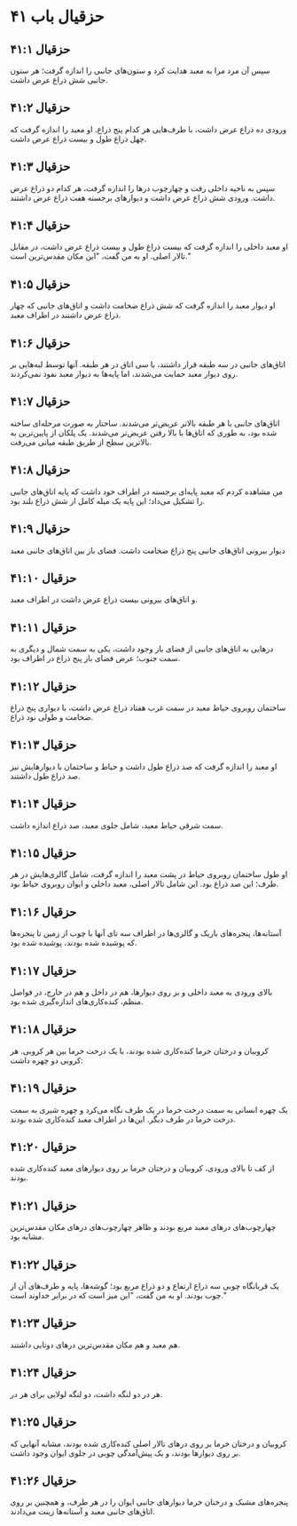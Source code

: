# حزقیال باب ۴۱

## حزقیال ۴۱:۱
سپس آن مرد مرا به معبد هدایت کرد و ستون‌های جانبی را اندازه گرفت؛ هر ستون جانبی شش ذراع عرض داشت.

## حزقیال ۴۱:۲
ورودی ده ذراع عرض داشت، با طرف‌هایی هر کدام پنج ذراع. او معبد را اندازه گرفت که چهل ذراع طول و بیست ذراع عرض داشت.

## حزقیال ۴۱:۳
سپس به ناحیه داخلی رفت و چهارچوب درها را اندازه گرفت، هر کدام دو ذراع عرض داشت. ورودی شش ذراع عرض داشت و دیوارهای برجسته هفت ذراع عرض داشتند.

## حزقیال ۴۱:۴
او معبد داخلی را اندازه گرفت که بیست ذراع طول و بیست ذراع عرض داشت، در مقابل تالار اصلی. او به من گفت، "این مکان مقدس‌ترین است."

## حزقیال ۴۱:۵
او دیوار معبد را اندازه گرفت که شش ذراع ضخامت داشت و اتاق‌های جانبی که چهار ذراع عرض داشتند در اطراف معبد.

## حزقیال ۴۱:۶
اتاق‌های جانبی در سه طبقه قرار داشتند، با سی اتاق در هر طبقه. آنها توسط لبه‌هایی بر روی دیوار معبد حمایت می‌شدند، اما پایه‌ها به دیوار معبد نفوذ نمی‌کردند.

## حزقیال ۴۱:۷
اتاق‌های جانبی با هر طبقه بالاتر عریض‌تر می‌شدند. ساختار به صورت مرحله‌ای ساخته شده بود، به طوری که اتاق‌ها با بالا رفتن عریض‌تر می‌شدند. یک پلکان از پایین‌ترین به بالاترین سطح از طریق طبقه میانی می‌رفت.

## حزقیال ۴۱:۸
من مشاهده کردم که معبد پایه‌ای برجسته در اطراف خود داشت که پایه اتاق‌های جانبی را تشکیل می‌داد؛ این پایه یک میله کامل از شش ذراع بلند بود.

## حزقیال ۴۱:۹
دیوار بیرونی اتاق‌های جانبی پنج ذراع ضخامت داشت. فضای باز بین اتاق‌های جانبی معبد

## حزقیال ۴۱:۱۰
و اتاق‌های بیرونی بیست ذراع عرض داشت در اطراف معبد.

## حزقیال ۴۱:۱۱
درهایی به اتاق‌های جانبی از فضای باز وجود داشت، یکی به سمت شمال و دیگری به سمت جنوب؛ عرض فضای باز پنج ذراع در اطراف بود.

## حزقیال ۴۱:۱۲
ساختمان روبروی حیاط معبد در سمت غرب هفتاد ذراع عرض داشت، با دیواری پنج ذراع ضخامت و طولی نود ذراع.

## حزقیال ۴۱:۱۳
او معبد را اندازه گرفت که صد ذراع طول داشت و حیاط و ساختمان با دیوارهایش نیز صد ذراع طول داشتند.

## حزقیال ۴۱:۱۴
سمت شرقی حیاط معبد، شامل جلوی معبد، صد ذراع اندازه داشت.

## حزقیال ۴۱:۱۵
او طول ساختمان روبروی حیاط در پشت معبد را اندازه گرفت، شامل گالری‌هایش در هر طرف؛ این صد ذراع بود. این شامل تالار اصلی، معبد داخلی و ایوان روبروی حیاط بود.

## حزقیال ۴۱:۱۶
آستانه‌ها، پنجره‌های باریک و گالری‌ها در اطراف سه تای آنها با چوب از زمین تا پنجره‌ها که پوشیده شده بودند، پوشیده شده بود.

## حزقیال ۴۱:۱۷
بالای ورودی به معبد داخلی و بر روی دیوارها، هم در داخل و هم در خارج، در فواصل منظم، کنده‌کاری‌های اندازه‌گیری شده بود.

## حزقیال ۴۱:۱۸
کروبیان و درختان خرما کنده‌کاری شده بودند، با یک درخت خرما بین هر کروبی. هر کروبی دو چهره داشت:

## حزقیال ۴۱:۱۹
یک چهره انسانی به سمت درخت خرما در یک طرف نگاه می‌کرد و چهره شیری به سمت درخت خرما در طرف دیگر. این‌ها در اطراف معبد کنده‌کاری شده بودند.

## حزقیال ۴۱:۲۰
از کف تا بالای ورودی، کروبیان و درختان خرما بر روی دیوارهای معبد کنده‌کاری شده بودند.

## حزقیال ۴۱:۲۱
چهارچوب‌های درهای معبد مربع بودند و ظاهر چهارچوب‌های درهای مکان مقدس‌ترین مشابه بود.

## حزقیال ۴۱:۲۲
یک قربانگاه چوبی سه ذراع ارتفاع و دو ذراع مربع بود؛ گوشه‌ها، پایه و طرف‌های آن از چوب بودند. او به من گفت، "این میز است که در برابر خداوند است."

## حزقیال ۴۱:۲۳
هم معبد و هم مکان مقدس‌ترین درهای دوتایی داشتند.

## حزقیال ۴۱:۲۴
هر در دو لنگه داشت، دو لنگه لولایی برای هر در.

## حزقیال ۴۱:۲۵
کروبیان و درختان خرما بر روی درهای تالار اصلی کنده‌کاری شده بودند، مشابه آنهایی که بر روی دیوارها بودند، و یک پیش‌آمدگی چوبی در جلوی ایوان وجود داشت.

## حزقیال ۴۱:۲۶
پنجره‌های مشبک و درختان خرما دیوارهای جانبی ایوان را در هر طرف، و همچنین بر روی اتاق‌های جانبی معبد و آستانه‌ها زینت می‌دادند.
